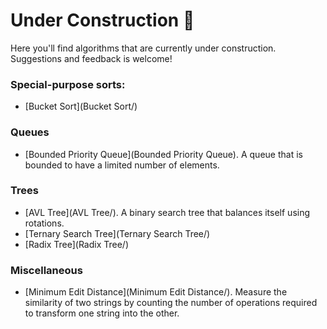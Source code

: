 # Under Construction :construction:

Here you'll find algorithms that are currently under construction. Suggestions and feedback is welcome!

### Special-purpose sorts:

- [Bucket Sort](Bucket Sort/)

### Queues

- [Bounded Priority Queue](Bounded Priority Queue). A queue that is bounded to have a limited number of elements.

### Trees

- [AVL Tree](AVL Tree/). A binary search tree that balances itself using rotations.
- [Ternary Search Tree](Ternary Search Tree/)
- [Radix Tree](Radix Tree/)

### Miscellaneous

- [Minimum Edit Distance](Minimum Edit Distance/). Measure the similarity of two strings by counting the number of operations required to transform one string into the other.
